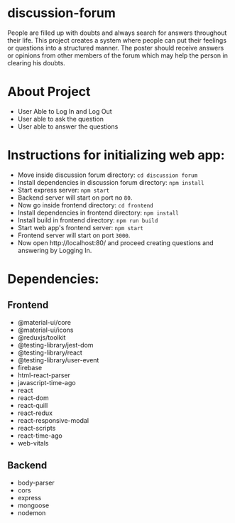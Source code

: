 # discussion-forum

People are filled up with doubts and always search for answers throughout their life. This project creates a system where people can put their feelings or questions into a structured manner. The poster should receive answers or opinions from other members of the forum which may help the person in clearing his doubts.


# About Project

* User Able to Log In and Log Out
* User able to ask the question
* User able to answer the questions

# Instructions for initializing web app:

* Move inside discussion forum directory: `cd discussion forum`
* Install dependencies in discussion forum directory: `npm install`
* Start express server: `npm start`
* Backend server will start on port no `80`.
* Now go inside frontend directory: `cd frontend`
* Install dependencies in frontend directory: `npm install`
* Install build in frontend directory: `npm run build`
* Start web app's frontend server: `npm start`
* Frontend server will start on port `3000`.
* Now open http://localhost:80/ and proceed creating questions and answering by Logging In.


# Dependencies:

## Frontend
* @material-ui/core
* @material-ui/icons
* @reduxjs/toolkit
* @testing-library/jest-dom
* @testing-library/react
* @testing-library/user-event
* firebase
* html-react-parser
* javascript-time-ago
* react
* react-dom
* react-quill
* react-redux
* react-responsive-modal
* react-scripts
* react-time-ago
* web-vitals

## Backend
* body-parser
* cors
* express
* mongoose
* nodemon
    
